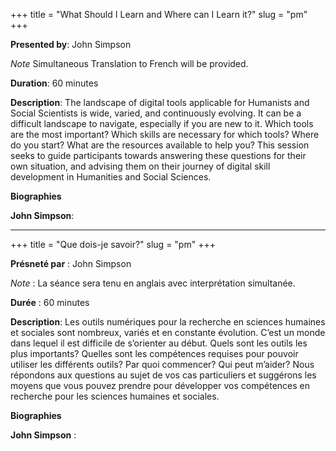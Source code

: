 +++
title = "What Should I Learn and Where can I Learn it?"
slug = "pm"
+++

**Presented by**: John Simpson

*Note* Simultaneous Translation to French will be provided. 

**Duration**: 60 minutes

**Description**: The landscape of digital tools applicable for Humanists and Social Scientists is wide, varied, and continuously evolving. It can be a difficult landscape to navigate, especially if you are new to it. Which tools are the most important? Which skills are necessary for which tools? Where do you start? What are the resources available to help you? This session seeks to guide participants towards answering these questions for their own situation, and advising them on their journey of digital skill development in Humanities and Social Sciences.

**Biographies**

**John Simpson**:
<br>

---
+++
title = "Que dois-je savoir?"
slug = "pm"
+++

**Présneté par** : John Simpson

*Note* : La séance sera tenu en anglais avec interprétation simultanée.

**Durée** : 60 minutes

**Description**: Les outils numériques pour la recherche en sciences humaines et sociales sont nombreux, variés et en constante évolution. C’est un monde dans lequel il est difficile de s’orienter au début. Quels sont les outils les plus importants? Quelles sont les compétences requises pour pouvoir utiliser les différents outils? Par quoi commencer? Qui peut m’aider? Nous répondons aux questions au sujet de vos cas particuliers et suggérons les moyens que vous pouvez prendre pour développer vos compétences en recherche pour les sciences humaines et sociales. 

**Biographies** 

**John Simpson** : 
